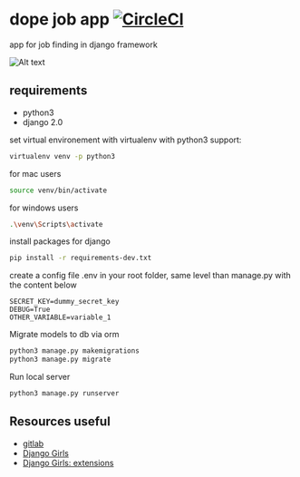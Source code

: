# dope job app [![CircleCI](https://circleci.com/gh/delitamakanda/dopejob/tree/master.svg?style=svg)](https://circleci.com/gh/delitamakanda/dopejob/tree/master)
app for job finding in django framework

![Alt text](https://cdn.dribbble.com/users/272011/screenshots/2289607/dribbble_13oct.png)

## requirements
* python3
* django 2.0

set virtual environement with virtualenv with python3 support:

```bash
virtualenv venv -p python3
```

for mac users
```bash
source venv/bin/activate
```

for windows users
```bash
.\venv\Scripts\activate
```

install packages for django
```bash
pip install -r requirements-dev.txt
```

create a config file .env in your root folder, same level than manage.py with the content below
```text
SECRET_KEY=dummy_secret_key
DEBUG=True
OTHER_VARIABLE=variable_1
```

Migrate models to db via orm
```bash
python3 manage.py makemigrations
python3 manage.py migrate
```

Run local server
```bash
python3 manage.py runserver
```



## Resources useful
- [gitlab](https://gitlab.com/georgedorn/django-python-job-board/blob/master/python_job_board/models.py)
- [Django Girls](https://tutorial.djangogirls.org/fr/)
- [Django Girls: extensions](https://tutorial-extensions.djangogirls.org/en/)

